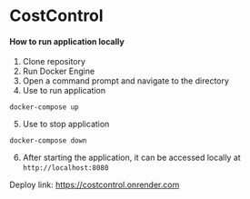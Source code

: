 # CostControl
#### How to run application locally
1. Clone repository
2. Run Docker Engine
3. Open a command prompt and navigate to the directory
4. Use to run application
``` 
docker-compose up
```
5. Use to stop application
``` 
docker-compose down
```
6. After starting the application, it can be accessed locally at `http://localhost:8080`

Deploy link: https://costcontrol.onrender.com